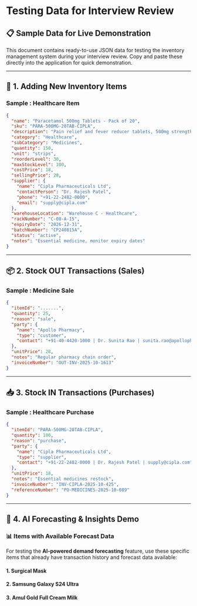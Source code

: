 # Testing Data for Interview Review

## 📋 Sample Data for Live Demonstration

This document contains ready-to-use JSON data for testing the inventory management system during your interview review. Copy and paste these directly into the application for quick demonstration.

---

## 🏪 **1. Adding New Inventory Items**

### **Sample : Healthcare Item**

```json
{
  "name": "Paracetamol 500mg Tablets - Pack of 20",
  "sku": "PARA-500MG-20TAB-CIPLA",
  "description": "Pain relief and fever reducer tablets, 500mg strength",
  "category": "Healthcare",
  "subCategory": "Medicines",
  "quantity": 150,
  "unit": "strips",
  "reorderLevel": 30,
  "maxStockLevel": 300,
  "costPrice": 18,
  "sellingPrice": 28,
  "supplier": {
    "name": "Cipla Pharmaceuticals Ltd",
    "contactPerson": "Dr. Rajesh Patel",
    "phone": "+91-22-2482-0000",
    "email": "supply@cipla.com"
  },
  "warehouseLocation": "Warehouse C - Healthcare",
  "rackNumber": "C-08-A-15",
  "expiryDate": "2026-12-31",
  "batchNumber": "CP240815A",
  "status": "active",
  "notes": "Essential medicine, monitor expiry dates"
}
```

---

## 📦 **2. Stock OUT Transactions (Sales)**

### **Sample : Medicine Sale**

```json
{
  "itemId": ".......",
  "quantity": 25,
  "reason": "sale",
  "party": {
    "name": "Apollo Pharmacy",
    "type": "customer",
    "contact": "+91-40-4420-1000 | Dr. Sunita Rao | sunita.rao@apollopharmacy.com"
  },
  "unitPrice": 28,
  "notes": "Regular pharmacy chain order",
  "invoiceNumber": "OUT-INV-2025-10-1613"
}
```

---

## 📥 **3. Stock IN Transactions (Purchases)**

### **Sample : Healthcare Purchase**

```json
{
  "itemId": "PARA-500MG-20TAB-CIPLA",
  "quantity": 100,
  "reason": "purchase",
  "party": {
    "name": "Cipla Pharmaceuticals Ltd",
    "type": "supplier",
    "contact": "+91-22-2482-0000 | Dr. Rajesh Patel | supply@cipla.com"
  },
  "unitPrice": 18,
  "notes": "Essential medicines restock",
  "invoiceNumber": "INV-CIPLA-2025-10-425",
  "referenceNumber": "PO-MEDICINES-2025-10-089"
}
```

---

## 🤖 **4. AI Forecasting & Insights Demo**

### **📊 Items with Available Forecast Data**

For testing the **AI-powered demand forecasting** feature, use these specific items that already have transaction history and forecast data available:

#### **1. Surgical Mask**

#### **2. Samsung Galaxy S24 Ultra**

#### **3. Amul Gold Full Cream Milk**
